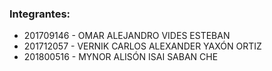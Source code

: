 ### Integrantes:

 - 201709146 - OMAR ALEJANDRO VIDES ESTEBAN
 - 201712057 - VERNIK CARLOS ALEXANDER YAXÓN ORTIZ
 - 201800516 - MYNOR ALISÓN ISAI SABAN CHE
